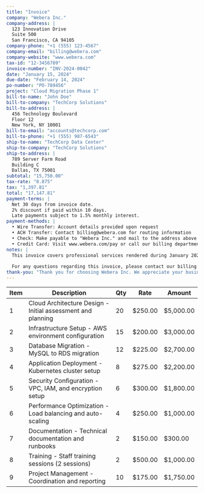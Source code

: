 ```yaml
---
title: "Invoice"
company: "Webera Inc."
company-address: |
  123 Innovation Drive
  Suite 500
  San Francisco, CA 94105
company-phone: "+1 (555) 123-4567"
company-email: "billing@webera.com"
company-website: "www.webera.com"
tax-id: "12-3456789"
invoice-number: "INV-2024-0042"
date: "January 15, 2024"
due-date: "February 14, 2024"
po-number: "PO-789456"
project: "Cloud Migration Phase 1"
bill-to-name: "John Doe"
bill-to-company: "TechCorp Solutions"
bill-to-address: |
  456 Technology Boulevard
  Floor 12
  New York, NY 10001
bill-to-email: "accounts@techcorp.com"
bill-to-phone: "+1 (555) 987-6543"
ship-to-name: "TechCorp Data Center"
ship-to-company: "TechCorp Solutions"
ship-to-address: |
  789 Server Farm Road
  Building C
  Dallas, TX 75001
subtotal: "15,750.00"
tax-rate: "8.875"
tax: "1,397.81"
total: "17,147.81"
payment-terms: |
  Net 30 days from invoice date.
  2% discount if paid within 10 days.
  Late payments subject to 1.5% monthly interest.
payment-methods: |
  • Wire Transfer: Account details provided upon request
  • ACH Transfer: Contact billing@webera.com for routing information
  • Check: Make payable to "Webera Inc." and mail to the address above
  • Credit Card: Visit www.webera.com/pay or call our billing department
notes: |
  This invoice covers professional services rendered during January 2024 for the Cloud Migration Phase 1 project. All services have been completed according to the agreed specifications and timeline.
  
  For any questions regarding this invoice, please contact our billing department at billing@webera.com or call +1 (555) 123-4567.
thank-you: "Thank you for choosing Webera Inc. We appreciate your business and look forward to continuing our partnership!"
---
```


| Item | Description | Qty | Rate | Amount |
|------|-------------|-----|------|--------|
| 1 | Cloud Architecture Design - Initial assessment and planning | 20 | $250.00 | $5,000.00 |
| 2 | Infrastructure Setup - AWS environment configuration | 15 | $200.00 | $3,000.00 |
| 3 | Database Migration - MySQL to RDS migration | 12 | $225.00 | $2,700.00 |
| 4 | Application Deployment - Kubernetes cluster setup | 8 | $275.00 | $2,200.00 |
| 5 | Security Configuration - VPC, IAM, and encryption setup | 6 | $300.00 | $1,800.00 |
| 6 | Performance Optimization - Load balancing and auto-scaling | 4 | $250.00 | $1,000.00 |
| 7 | Documentation - Technical documentation and runbooks | 2 | $150.00 | $300.00 |
| 8 | Training - Staff training sessions (2 sessions) | 2 | $500.00 | $1,000.00 |
| 9 | Project Management - Coordination and reporting | 10 | $175.00 | $1,750.00 |